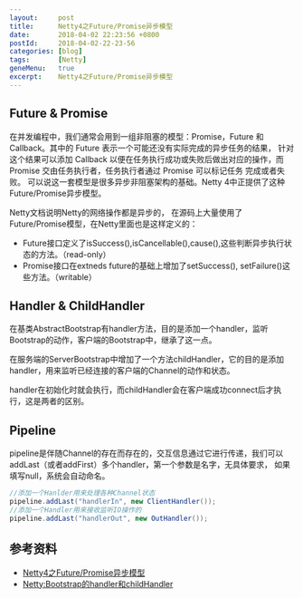 ```yaml
---
layout:     post
title:      Netty4之Future/Promise异步模型
date:       2018-04-02 22:23:56 +0800
postId:     2018-04-02-22-23-56
categories: [blog]
tags:       [Netty]
geneMenu:   true
excerpt:    Netty4之Future/Promise异步模型
---
```


## Future & Promise

在并发编程中，我们通常会用到一组非阻塞的模型：Promise，Future 和 Callback。其中的 Future 表示一个可能还没有实际完成的异步任务的结果，
针对这个结果可以添加 Callback 以便在任务执行成功或失败后做出对应的操作，而 Promise 交由任务执行者，任务执行者通过 Promise 可以标记任务
完成或者失败。 可以说这一套模型是很多异步非阻塞架构的基础。Netty 4中正提供了这种Future/Promise异步模型。

Netty文档说明Netty的网络操作都是异步的， 在源码上大量使用了Future/Promise模型，在Netty里面也是这样定义的：
* Future接口定义了isSuccess(),isCancellable(),cause(),这些判断异步执行状态的方法。（read-only）
* Promise接口在extneds future的基础上增加了setSuccess(), setFailure()这些方法。（writable）

## Handler & ChildHandler

在基类AbstractBootstrap有handler方法，目的是添加一个handler，监听Bootstrap的动作，客户端的Bootstrap中，继承了这一点。

在服务端的ServerBootstrap中增加了一个方法childHandler，它的目的是添加handler，用来监听已经连接的客户端的Channel的动作和状态。

handler在初始化时就会执行，而childHandler会在客户端成功connect后才执行，这是两者的区别。

## Pipeline

pipeline是伴随Channel的存在而存在的，交互信息通过它进行传递，我们可以addLast（或者addFirst）多个handler，第一个参数是名字，无具体要求，
如果填写null，系统会自动命名。

```java
//添加一个Hanlder用来处理各种Channel状态  
pipeline.addLast("handlerIn", new ClientHandler());  
//添加一个Handler用来接收监听IO操作的  
pipeline.addLast("handlerOut", new OutHandler());  
```


## 参考资料

* [Netty4之Future/Promise异步模型](https://blog.csdn.net/kobejayandy/article/details/47778359)
* [Netty:Bootstrap的handler和childHandler](https://blog.csdn.net/bdmh/article/details/49927787)
